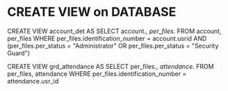 # CREATE VIEW on DATABASE


CREATE VIEW account_det AS SELECT
account.*, per_files.*
FROM account, per_files
WHERE per_files.identification_number = account.usrid AND 
(per_files.per_status = "Administrator"
OR per_files.per_status = "Security Guard")


CREATE VIEW grd_attendance AS SELECT
per_files.*, attendance.*
FROM per_files, attendance
WHERE per_files.identification_number = attendance.usr_id
